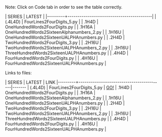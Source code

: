 Note: Click on Code tab in order to see the table correctly.

| SERIES  | LATEST                                    |
|---------+-------------------------------------------|
| (.4L4D) | FourLines2FourDigits_5.py                 |
| .1H4D   | OneHundredWords2FourDigits.py             |
| .1H16A  | OneHundredWords2SixteenAlphanumbers_2.py  |
| .1H16U  | OneHundredWords2SixteenUALPHAnumbers.py   |
| .2H4D   | TwoHundredWords2FourDigits_3.py           |
| .2H16U  | TwoHundredWords2SixteenUALPHAnumbers_2.py |
| .3H16U  | ThreeHundredWords2SixteenUALPHAnumbers.py |
| .4H4D   | FourHundredWords2FourDigits.py            |
| .4H16U  | FourHundredWords2SixteenUALPHAnumbers.py  |

Links to files:

| SERIES  | LATEST                                    | LINK 
|---------+-------------------------------------------|-------
| (.4L4D) | FourLines2FourDigits_5.py                 | <a href="https://github.com/one61803/password-construction/blob/main/FourLines2FourDigits_5.py">GO!</a>
| .1H4D   | OneHundredWords2FourDigits.py             | 
| .1H16A  | OneHundredWords2SixteenAlphanumbers_2.py  |
| .1H16U  | OneHundredWords2SixteenUALPHAnumbers.py   |
| .2H4D   | TwoHundredWords2FourDigits_3.py           |
| .2H16U  | TwoHundredWords2SixteenUALPHAnumbers_2.py |
| .3H16U  | ThreeHundredWords2SixteenUALPHAnumbers.py |
| .4H4D   | FourHundredWords2FourDigits.py            |
| .4H16U  | FourHundredWords2SixteenUALPHAnumbers.py  |

